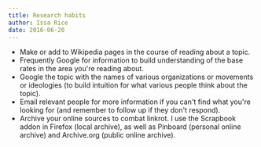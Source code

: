 ```yaml
---
title: Research habits
author: Issa Rice
date: 2016-06-20
---
```


- Make or add to Wikipedia pages in the course of reading about a topic.
- Frequently Google for information to build understanding of the base rates in the area you're reading about.
- Google the topic with the names of various organizations or movements or ideologies (to build intuition for what various people think about the topic).
- Email relevant people for more information if you can't find what you're looking for (and remember to follow up if they don't respond).
- Archive your online sources to combat linkrot.
I use the Scrapbook addon in Firefox (local archive), as well as Pinboard (personal online archive) and Archive.org (public online archive).
